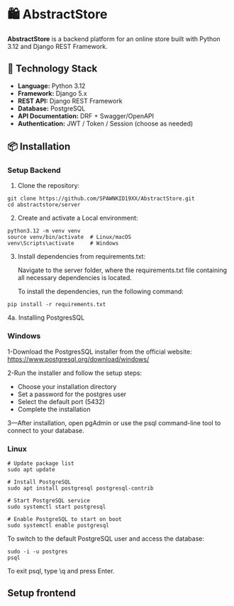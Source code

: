 # 🛍️ AbstractStore

**AbstractStore** is a backend platform for an online store built with Python 3.12 and Django REST Framework.

## 🚀 Technology Stack

- **Language:** Python 3.12  
- **Framework:** Django 5.x  
- **REST API:** Django REST Framework  
- **Database:** PostgreSQL  
- **API Documentation:** DRF + Swagger/OpenAPI  
- **Authentication:** JWT / Token / Session (choose as needed)

## 📦 Installation
### Setup Backend

1. Clone the repository:

```aiignore
git clone https://github.com/SPAWNKID19XX/AbstractStore.git
cd abstractstore/server
```

2. Create and activate a Local environment:

```aiignore
python3.12 -m venv venv
source venv/bin/activate  # Linux/macOS
venv\Scripts\activate     # Windows
```

3. Install dependencies from requirements.txt:

    Navigate to the server folder, where the requirements.txt file containing all necessary dependencies is located.

    To install the dependencies, run the following command:
```aiignore
pip install -r requirements.txt
```
4a. Installing PostgresSQL
   
### Windows

1-Download the PostgresSQL installer from the official website:
https://www.postgresql.org/download/windows/

2-Run the installer and follow the setup steps:

- Choose your installation directory
- Set a password for the postgres user
- Select the default port (5432)
- Complete the installation

3—After installation, open pgAdmin or use the psql command-line tool to connect to your database.


### Linux
    # Update package list
    sudo apt update
    
    # Install PostgreSQL
    sudo apt install postgresql postgresql-contrib
    
    # Start PostgreSQL service
    sudo systemctl start postgresql
    
    # Enable PostgreSQL to start on boot
    sudo systemctl enable postgresql

To switch to the default PostgreSQL user and access the database:

    sudo -i -u postgres
    psql

To exit psql, type \q and press Enter.

## Setup frontend







